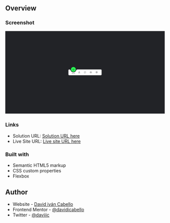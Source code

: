 ## Overview

### Screenshot

![](/Screenshot%202022-11-25%20at%2018-53-42%20Magic%20Navigation%20Menu.png)

### Links

- Solution URL: [Solution URL here](https://github.com/davidicabello/Magic-Navigation-Menu)
- Live Site URL: [Live site URL here](https://davidicabello.github.io/Magic-Navigation-Menu/)

### Built with

- Semantic HTML5 markup
- CSS custom properties
- Flexbox

## Author

- Website - [David iván Cabello](https://github.com/davidicabello)
- Frontend Mentor - [@davidicabello](https://www.frontendmentor.io/profile/davidicabello)
- Twitter - [@daviiic](https://twitter.com/daviiic)
